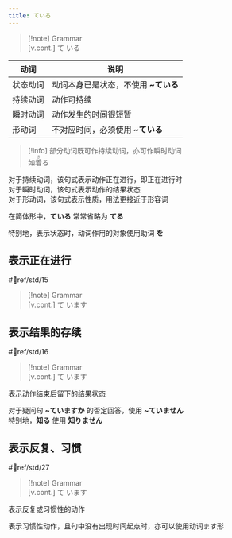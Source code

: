 ```yaml
---
title: ている  
---
```

> [!note] Grammar  
> [v.cont.] て いる  

| 动词   | 说明                    |
| ---- | --------------------- |
| 状态动词 | 动词本身已是状态，不使用 **~ている** |
| 持续动词 | 动作可持续                 |
| 瞬时动词 | 动作发生的时间很短暂            |
| 形动词  | 不对应时间，必须使用 **~ている**   |

> [!info]
> 部分动词既可作持续动词，亦可作瞬时动词  
> 如<ruby>着<rt>き</rt>る</ruby>  

对于持续动词，该句式表示动作正在进行，即正在进行时  
对于瞬时动词，该句式表示动作的结果状态  
对于形动词，该句式表示性质，用法更接近于形容词  

在简体形中，**ている** 常常省略为 **てる**  

特别地，表示状态时，动词作用的对象使用助词 **を**  

## 表示正在进行  

 #📖ref/std/15  

> [!note] Grammar  
> [v.cont.] て います  

## 表示结果的存续  

 #📖ref/std/16  

> [!note] Grammar  
> [v.cont.] て います  

表示动作结束后留下的结果状态  

对于疑问句 **~ていますか** 的否定回答，使用 **~ていません**  
特别地，**知る** 使用 **知りません**  

## 表示反复、习惯  

 #📖ref/std/27  

> [!note] Grammar  
> [v.cont.] て います  

表示反复或习惯性的动作  

表示习惯性动作，且句中没有出现时间起点时，亦可以使用动词ます形  
